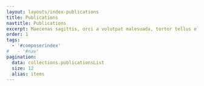 ```yaml
---
layout: layouts/index-publications
title: Publications
navtitle: Publications
excerpt: Maecenas sagittis, orci a volutpat malesuada, tortor tellus elementum diam, malesuada viverra mi dui vel justo. Praesent turpis quam, fringilla eu justo eget, pretium scelerisque.
order: 1
tags:
  - '#composerindex'
#   - '#nav'
pagination:
  data: collections.publicationsList
  size: 12
  alias: items
---
```

